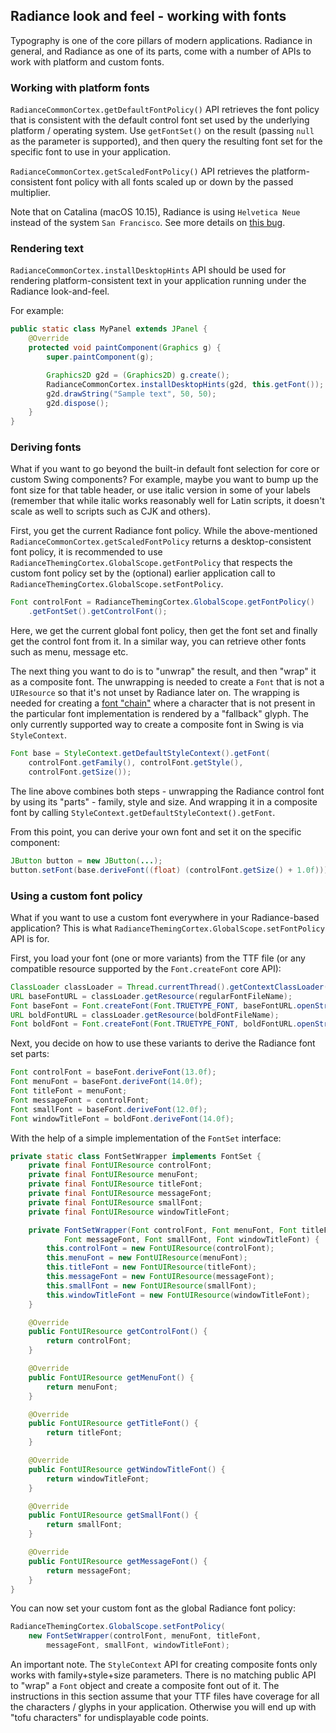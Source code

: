 ## Radiance look and feel - working with fonts

Typography is one of the core pillars of modern applications. Radiance in general, and Radiance as one of its parts, come with a number of APIs to work with platform and custom fonts.

### Working with platform fonts

`RadianceCommonCortex.getDefaultFontPolicy()` API retrieves the font policy that is consistent with the default control font set used by the underlying platform / operating system. Use `getFontSet()` on the result (passing `null` as the parameter is supported), and then query the resulting font set for the specific font to use in your application.

`RadianceCommonCortex.getScaledFontPolicy()` API retrieves the platform-consistent font policy with all fonts scaled up or down by the passed multiplier.

Note that on Catalina (macOS 10.15), Radiance is using `Helvetica Neue` instead of the system `San Francisco`. See more details on [this bug](https://github.com/kirill-grouchnikov/radiance/issues/224).

### Rendering text

`RadianceCommonCortex.installDesktopHints` API should be used for rendering platform-consistent text in your application running under the Radiance look-and-feel.

For example:

```java
public static class MyPanel extends JPanel {
    @Override
    protected void paintComponent(Graphics g) {
        super.paintComponent(g);

        Graphics2D g2d = (Graphics2D) g.create();
        RadianceCommonCortex.installDesktopHints(g2d, this.getFont());
        g2d.drawString("Sample text", 50, 50);
        g2d.dispose();
    }
}
```

### Deriving fonts

What if you want to go beyond the built-in default font selection for core or custom Swing components? For example, maybe you want to bump up the font size for that table header, or use italic version in some of your labels (remember that while italic works reasonably well for Latin scripts, it doesn't scale as well to scripts such as CJK and others).

First, you get the current Radiance font policy. While the above-mentioned `RadianceCommonCortex.getScaledFontPolicy` returns a desktop-consistent font policy, it is recommended to use `RadianceThemingCortex.GlobalScope.getFontPolicy` that respects the custom font policy set by the (optional) earlier application call to `RadianceThemingCortex.GlobalScope.setFontPolicy`.

```java
Font controlFont = RadianceThemingCortex.GlobalScope.getFontPolicy()
    .getFontSet().getControlFont();
```

Here, we get the current global font policy, then get the font set and finally get the control font from it. In a similar way, you can retrieve other fonts such as menu, message etc.

The next thing you want to do is to "unwrap" the result, and then "wrap" it as a composite font. The unwrapping is needed to create a `Font` that is not a `UIResource` so that it's not unset by Radiance later on. The wrapping is needed for creating a [font "chain"](https://github.com/kirill-grouchnikov/radiance/issues/4) where a character that is not present in the particular font implementation is rendered by a "fallback" glyph. The only currently supported way to create a composite font in Swing is via `StyleContext`.

```java
Font base = StyleContext.getDefaultStyleContext().getFont(
    controlFont.getFamily(), controlFont.getStyle(),
    controlFont.getSize());
```

The line above combines both steps - unwrapping the Radiance control font by using its "parts" - family, style and size. And wrapping it in a composite font by calling `StyleContext.getDefaultStyleContext().getFont`.

From this point, you can derive your own font and set it on the specific component:

```java
JButton button = new JButton(...);
button.setFont(base.deriveFont((float) (controlFont.getSize() + 1.0f)));
```

### Using a custom font policy

What if you want to use a custom font everywhere in your Radiance-based application? This is what `RadianceThemingCortex.GlobalScope.setFontPolicy` API is for.

First, you load your font (one or more variants) from the TTF file (or any compatible resource supported by the `Font.createFont` core API):

```java
ClassLoader classLoader = Thread.currentThread().getContextClassLoader();
URL baseFontURL = classLoader.getResource(regularFontFileName);
Font baseFont = Font.createFont(Font.TRUETYPE_FONT, baseFontURL.openStream());
URL boldFontURL = classLoader.getResource(boldFontFileName);
Font boldFont = Font.createFont(Font.TRUETYPE_FONT, boldFontURL.openStream());
```

Next, you decide on how to use these variants to derive the Radiance font set parts:

```java
Font controlFont = baseFont.deriveFont(13.0f);
Font menuFont = baseFont.deriveFont(14.0f);
Font titleFont = menuFont;
Font messageFont = controlFont;
Font smallFont = baseFont.deriveFont(12.0f);
Font windowTitleFont = boldFont.deriveFont(14.0f);
```

With the help of a simple implementation of the `FontSet` interface:

```java
private static class FontSetWrapper implements FontSet {
    private final FontUIResource controlFont;
    private final FontUIResource menuFont;
    private final FontUIResource titleFont;
    private final FontUIResource messageFont;
    private final FontUIResource smallFont;
    private final FontUIResource windowTitleFont;

    private FontSetWrapper(Font controlFont, Font menuFont, Font titleFont,
            Font messageFont, Font smallFont, Font windowTitleFont) {
        this.controlFont = new FontUIResource(controlFont);
        this.menuFont = new FontUIResource(menuFont);
        this.titleFont = new FontUIResource(titleFont);
        this.messageFont = new FontUIResource(messageFont);
        this.smallFont = new FontUIResource(smallFont);
        this.windowTitleFont = new FontUIResource(windowTitleFont);
    }

    @Override
    public FontUIResource getControlFont() {
        return controlFont;
    }

    @Override
    public FontUIResource getMenuFont() {
        return menuFont;
    }

    @Override
    public FontUIResource getTitleFont() {
        return titleFont;
    }

    @Override
    public FontUIResource getWindowTitleFont() {
        return windowTitleFont;
    }

    @Override
    public FontUIResource getSmallFont() {
        return smallFont;
    }

    @Override
    public FontUIResource getMessageFont() {
        return messageFont;
    }
}
```

You can now set your custom font as the global Radiance font policy:

```java
RadianceThemingCortex.GlobalScope.setFontPolicy(
    new FontSetWrapper(controlFont, menuFont, titleFont,
        messageFont, smallFont, windowTitleFont);
````

An important note. The `StyleContext` API for creating composite fonts only works with family+style+size parameters. There is no matching public API to "wrap" a `Font` object and create a composite font out of it. The instructions in this section assume that your TTF files have coverage for all the characters / glyphs in your application. Otherwise you will end up with "tofu characters" for undisplayable code points.
